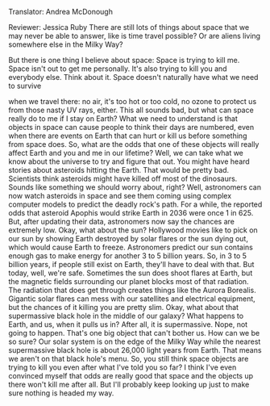

Translator: Andrea McDonough

Reviewer: Jessica Ruby
There are still lots of things about space
that we may never be able to answer,
like is time travel possible?
Or are aliens living somewhere else in the Milky Way?

But there is one thing I believe about space:
Space is trying to kill me.
Space isn&#39;t out to get me personally.
It&#39;s also trying to kill you and everybody else.
Think about it.
Space doesn&#39;t naturally have what we need to survive

when we travel there:
no air,
it&#39;s too hot
or too cold,
no ozone to protect us from those nasty UV rays, either.
This all sounds bad,
but what can space really do to me
if I stay on Earth?
What we need to understand is that objects in space
can cause people to think their days are numbered,
even when there are events on Earth
that can hurt or kill us
before something from space does.
So, what are the odds that one of these objects
will really affect Earth
and you
and me
in our lifetime?
Well, we can take what we know about the universe
to try and figure that out.
You might have heard stories
about asteroids hitting the Earth.
That would be pretty bad.
Scientists think asteroids might have killed off
most of the dinosaurs.
Sounds like something we should worry about, right?
Well, astronomers can now watch asteroids in space
and see them coming using complex computer models
to predict the deadly rock&#39;s path.
For a while, the reported odds
that asteroid Apophis would strike Earth in 2036
were once 1 in 625.
But, after updating their data,
astronomers now say the chances are extremely low.
Okay, what about the sun?
Hollywood movies like to pick on our sun
by showing Earth destroyed by solar flares
or the sun dying out,
which would cause Earth to freeze.
Astronomers predict our sun contains enough gas
to make energy for another 3 to 5 billion years.
So, in 3 to 5 billion years,
if people still exist on Earth,
they&#39;ll have to deal with that.
But today, well, we&#39;re safe.
Sometimes the sun does shoot flares at Earth,
but the magnetic fields surrounding our planet
blocks most of that radiation.
The radiation that does get through
creates things like the Aurora Borealis.
Gigantic solar flares can mess with our satellites
and electrical equipment,
but the chances of it killing you are pretty slim.
Okay, what about that supermassive black hole
in the middle of our galaxy?
What happens to Earth,
and us,
when it pulls us in?
After all, it is supermassive.
Nope, not going to happen.
That&#39;s one big object that can&#39;t bother us.
How can we be so sure?
Our solar system is on the edge of the Milky Way
while the nearest supermassive black hole
is about 26,000 light years from Earth.
That means we aren&#39;t on that black hole&#39;s menu.
So, you still think space objects are trying to kill you
even after what I&#39;ve told you so far?
I think I&#39;ve even convinced myself
that odds are really good
that space and the objects up there
won&#39;t kill me after all.
But I&#39;ll probably keep looking up
just to make sure nothing is headed my way.
